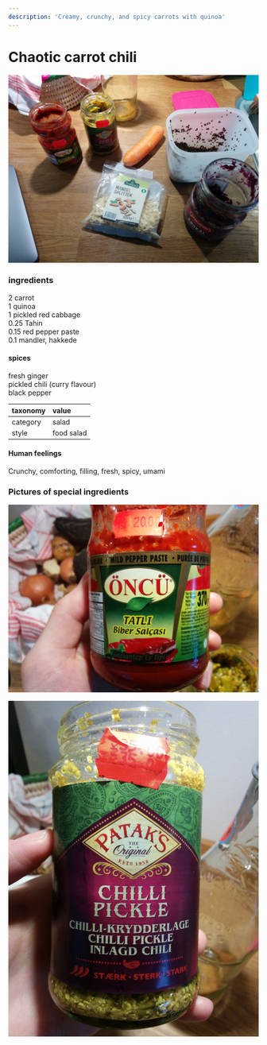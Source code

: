 ```yaml
---
description: 'Creamy, crunchy, and spicy carrots with quinoa'
---
```


# Chaotic carrot chili

![](.gitbook/assets/img_20200212_113004.jpg)

### ingredients

2  carrot  
1 quinoa  
1  pickled red cabbage  
0.25 Tahin  
0.15 red pepper paste  
0.1  mandler, hakkede

#### spices

fresh ginger  
pickled chili \(curry flavour\)  
black pepper

| taxonomy | value |
| :--- | :--- |
| category | salad |
| style | food salad |

#### Human feelings

Crunchy, comforting, filling, fresh, spicy, umami

### Pictures of special ingredients

![](.gitbook/assets/img_20200212_113032.jpg)

![](.gitbook/assets/screenshot-2020-02-12-at-15.05.36.png)

